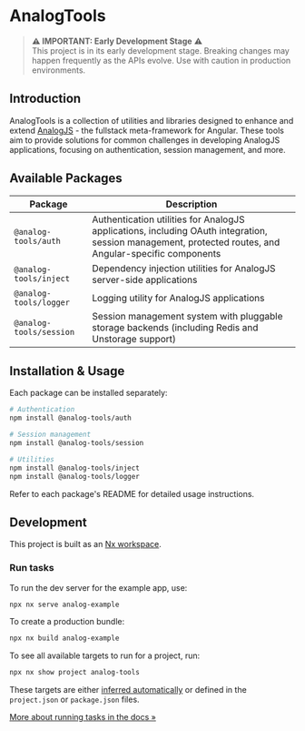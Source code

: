 # AnalogTools

> **⚠️ IMPORTANT: Early Development Stage** ⚠️  
> This project is in its early development stage. Breaking changes may happen frequently as the APIs evolve. Use with caution in production environments.

## Introduction

AnalogTools is a collection of utilities and libraries designed to enhance and extend [AnalogJS](https://analogjs.org) - the fullstack meta-framework for Angular. These tools aim to provide solutions for common challenges in developing AnalogJS applications, focusing on authentication, session management, and more.

## Available Packages

| Package                   | Description                                                                                                               |
| ------------------------- | ------------------------------------------------------------------------------------------------------------------------- |
| `@analog-tools/auth`      | Authentication utilities for AnalogJS applications, including OAuth integration, session management, protected routes, and Angular-specific components |
| `@analog-tools/inject`    | Dependency injection utilities for AnalogJS server-side applications                                                      |
| `@analog-tools/logger`    | Logging utility for AnalogJS applications                                                                                |
| `@analog-tools/session`   | Session management system with pluggable storage backends (including Redis and Unstorage support)                         |

## Installation & Usage

Each package can be installed separately:

```sh
# Authentication
npm install @analog-tools/auth

# Session management
npm install @analog-tools/session

# Utilities
npm install @analog-tools/inject
npm install @analog-tools/logger
```

Refer to each package's README for detailed usage instructions.

## Development

This project is built as an [Nx workspace](https://nx.dev).

### Run tasks

To run the dev server for the example app, use:

```sh
npx nx serve analog-example
```

To create a production bundle:

```sh
npx nx build analog-example
```

To see all available targets to run for a project, run:

```sh
npx nx show project analog-tools
```

These targets are either [inferred automatically](https://nx.dev/concepts/inferred-tasks?utm_source=nx_project&utm_medium=readme&utm_campaign=nx_projects) or defined in the `project.json` or `package.json` files.

[More about running tasks in the docs &raquo;](https://nx.dev/features/run-tasks?utm_source=nx_project&utm_medium=readme&utm_campaign=nx_projects)
